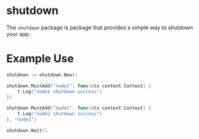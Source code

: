 shutdown
===========

The `shutdown` package is package that provides a simple way to shutdown your app.

Example Use
===========
```go
shutdown := shutdown.New()

shutdown.MustAdd("node1", func(ctx context.Context) {
    t.Log("node1 shutdown success")
})

shutdown.MustAdd("node2", func(ctx context.Context) {
    t.Log("node2 shutdown success")
}, "node1")

shutdown.Wait()
```